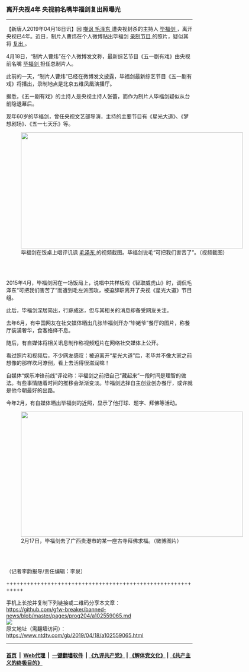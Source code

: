 ### 离开央视4年 央视前名嘴毕福剑复出照曝光
------------------------

<div class="post_content" itemprop="articleBody">
 <p>
  【新唐人2019年04月18日讯】因
  <a href="https://www.ntdtv.com/gb/嘲讽.htm">
   嘲讽
  </a>
  <a href="https://www.ntdtv.com/gb/毛泽东.htm">
   毛泽东
  </a>
  遭央视封杀的主持人
  <a href="https://www.ntdtv.com/gb/毕福剑.htm">
   毕福剑
  </a>
  ，离开央视已4年。近日，制片人曹炜在个人微博贴出毕福剑
  <a href="https://www.ntdtv.com/gb/录制节目.htm">
   录制节目
  </a>
  的照片，疑似其将
  <a href="https://www.ntdtv.com/gb/复出.htm">
   复出
  </a>
  。
 </p>
 <p>
  4月18日，“制片人曹炜”在个人微博发文称，最新综艺节目《五一剧有戏》由央视前名嘴
  <a href="https://www.ntdtv.com/gb/毕福剑.htm">
   毕福剑
  </a>
  担任总制片人。
 </p>
 <p>
  此前的一天，“制片人曹炜”已经在微博发文披露，毕福剑最新综艺节目《五一剧有戏》将播出，录制地点是北京五维凤凰演播厅。
 </p>
 <p>
  据悉，《五一剧有戏》的主持人是央视主持人张蕾，而作为制片人毕福剑疑似从台前隐退幕后。
 </p>
 <p>
  现年60岁的毕福剑，曾任央视文艺部导演，主持的主要节目有《星光大道》、《梦想剧场》、《五一七天乐》等。
 </p>
 <figure class="wp-caption alignnone" id="attachment_102559070" style="width: 600px">
  <a href="https://www.ntdtv.com/assets/uploads/2019/04/p6181451a42321030-722x377-600x313.jpg">
   <img alt="" class="size-medium wp-image-102559070" height="313" src="https://www.ntdtv.com/assets/uploads/2019/04/p6181451a42321030-722x377-600x313-600x313.jpg" width="600"/>
  </a>
  <br/><figcaption class="wp-caption-text">
   毕福剑在饭桌上唱评讥讽
   <a href="https://www.ntdtv.com/gb/毛泽东.htm">
    毛泽东
   </a>
   的视频截图。毕福剑说毛“可把我们害苦了”。（视频截图）
  </figcaption><br/>
 </figure><br/>
 <p>
  2015年4月，毕福剑因在一场饭局上，说唱中共样板戏《智取威虎山》时，调侃毛泽东“可把我们害苦了”而遭到毛左派围攻，被迫辞职离开了央视《星光大道》节目组。
 </p>
 <p>
  此后，毕福剑深居简出，行踪成迷，但与其相关的消息却备受网友关注。
 </p>
 <p>
  去年6月，有中国网友在社交媒体晒出几张毕福剑开办“毕姥爷”餐厅的图片，称餐厅装潢奢华，食客络绎不息。
 </p>
 <p>
  随后，有自媒体将相关讯息制作称视频短片在网络社交媒体上公开。
 </p>
 <p>
  看过照片和视频后，不少网友感叹：被迫离开“星光大道”后，老毕并不像大家之前想像的那样坎坷潦倒，看上去活得很滋润嘛！
 </p>
 <p>
  自媒体“娱乐冲锋前线”评论称：毕福剑之前把自己“藏起来”一段时间是理智的做法。有些事情随着时间的推移会渐渐变淡。毕福剑选择自主创业创办餐厅，或许就是他今朝最好的出路。
 </p>
 <p>
  今年2月，有自媒体晒出毕福剑的近照，显示了他打球、题字、拜佛等活动。
 </p>
 <figure class="wp-caption alignnone" id="attachment_102559066" style="width: 600px">
  <a href="https://www.ntdtv.com/assets/uploads/2019/04/1550976122296973-800x450.jpg">
   <img alt="" class="size-medium wp-image-102559066" height="338" src="https://www.ntdtv.com/assets/uploads/2019/04/1550976122296973-800x450-600x338.jpg" width="600"/>
  </a>
  <br/><figcaption class="wp-caption-text">
   2月17日，毕福剑去了广西贵港市的某一座古寺拜佛求福。（微博图片）
  </figcaption><br/>
 </figure><br/>
 <p>
  （记者李韵报导/责任编辑：李泉）
 </p>
 <div class="single_ad">
 </div>
</div>

+++++++++++++++++++++++++++++++++++++++++++++++++++++++++++<br/><br/>
手机上长按并复制下列链接或二维码分享本文章：<br/>
https://github.com/gfw-breaker/banned-news/blob/master/pages/prog204/a102559065.md <br/>
<a href='https://github.com/gfw-breaker/banned-news/blob/master/pages/prog204/a102559065.md'><img src='https://github.com/gfw-breaker/banned-news/blob/master/pages/prog204/a102559065.md.png'/></a> <br/>
原文地址（需翻墙访问）：https://www.ntdtv.com/gb/2019/04/18/a102559065.html


------------------------
#### [首页](https://github.com/gfw-breaker/banned-news/blob/master/README.md) &nbsp;|&nbsp; [Web代理](https://github.com/labour-camp/helloworld) &nbsp;|&nbsp; [一键翻墙软件](https://github.com/gfw-breaker/nogfw/blob/master/README.md) &nbsp;| [《九评共产党》](https://github.com/gfw-breaker/9ping.md/blob/master/README.md#九评之一评共产党是什么) | [《解体党文化》](https://github.com/gfw-breaker/jtdwh.md/blob/master/README.md) | [《共产主义的终极目的》](https://github.com/gfw-breaker/gczydzjmd.md/blob/master/README.md)

